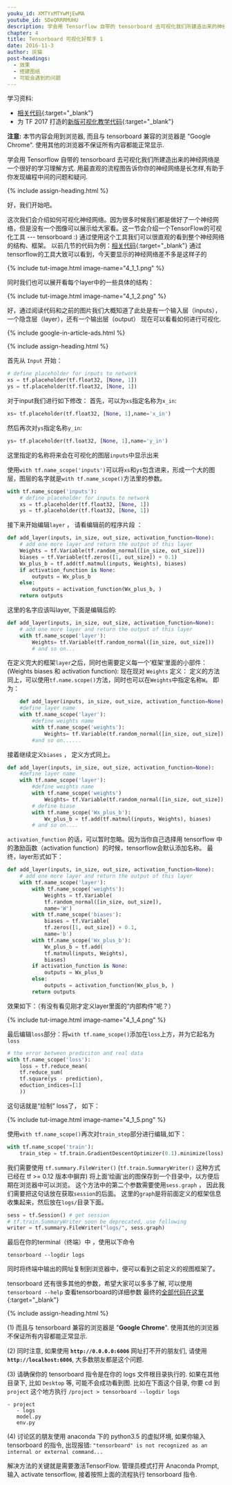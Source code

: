 ```yaml
---
youku_id: XMTYxMTYwMjEwMA
youtube_id: SDeQRRRMUHU
description: 学会用 Tensorflow 自带的 tensorboard 去可视化我们所建造出来的神经网络是一个很好的学习理解方式.用最直观的流程图告诉你你的神经网络是长怎样,有助于你发现编程中间的问题和疑问.
chapter: 4
title: Tensorboard 可视化好帮手 1
date: 2016-11-3
author: 灰猫
post-headings:
  - 效果
  - 搭建图纸
  - 可能会遇到的问题
---
```



学习资料:
  * [相关代码](https://github.com/MorvanZhou/tutorials/tree/master/tensorflowTUT/tf14_tensorboard){:target="_blank"}
  * 为 TF 2017 打造的[新版可视化教学代码](https://github.com/MorvanZhou/Tensorflow-Tutorial){:target="_blank"}

**注意:** 本节内容会用到浏览器, 而且与 tensorboard 兼容的浏览器是 "Google Chrome". 
使用其他的浏览器不保证所有内容都能正常显示.



学会用 Tensorflow 自带的 tensorboard 去可视化我们所建造出来的神经网络是一个很好的学习理解方式.
用最直观的流程图告诉你你的神经网络是长怎样,有助于你发现编程中间的问题和疑问.

{% include assign-heading.html %}


好，我们开始吧。

这次我们会介绍如何可视化神经网络。因为很多时候我们都是做好了一个神经网络，但是没有一个图像可以展示给大家看。这一节会介绍一个TensorFlow的可视化工具 --- tensorboard :)
通过使用这个工具我们可以很直观的看到整个神经网络的结构、框架。
以前几节的代码为例：[相关代码](https://github.com/MorvanZhou/tutorials/blob/master/tensorflowTUT/tf14_tensorboard/for_you_to_practice.py){:target="_blank"}
通过tensorflow的工具大致可以看到，今天要显示的神经网络差不多是这样子的

{% include tut-image.html image-name="4_1_1.png" %}

同时我们也可以展开看每个layer中的一些具体的结构：

{% include tut-image.html image-name="4_1_2.png" %}

好，通过阅读代码和之前的图片我们大概知道了此处是有一个输入层（inputs），一个隐含层（layer），还有一个输出层（output）
现在可以看看如何进行可视化.

{% include google-in-article-ads.html %}

{% include assign-heading.html %}

首先从 `Input` 开始：

```python
# define placeholder for inputs to network
xs = tf.placeholder(tf.float32, [None, 1])
ys = tf.placeholder(tf.float32, [None, 1])
```

对于input我们进行如下修改：
首先，可以为`xs`指定名称为`x_in`:

```python
xs= tf.placeholder(tf.float32, [None, 1],name='x_in')
```

然后再次对`ys`指定名称`y_in`:

```python
ys= tf.placeholder(tf.loat32, [None, 1],name='y_in')
```

这里指定的名称将来会在可视化的图层`inputs`中显示出来

使用`with tf.name_scope('inputs')`可以将`xs`和`ys`包含进来，形成一个大的图层，图层的名字就是`with tf.name_scope()`方法里的参数。

```python
with tf.name_scope('inputs'):
    # define placeholder for inputs to network
    xs = tf.placeholder(tf.float32, [None, 1])
    ys = tf.placeholder(tf.float32, [None, 1])
```

接下来开始编辑`layer` ， 请看编辑前的程序片段 ：

```python
def add_layer(inputs, in_size, out_size, activation_function=None):
    # add one more layer and return the output of this layer
    Weights = tf.Variable(tf.random_normal([in_size, out_size]))
    biases = tf.Variable(tf.zeros([1, out_size]) + 0.1)
    Wx_plus_b = tf.add(tf.matmul(inputs, Weights), biases)
    if activation_function is None:
        outputs = Wx_plus_b
    else:
        outputs = activation_function(Wx_plus_b, )
    return outputs
```

这里的名字应该叫layer, 下面是编辑后的:

```python
def add_layer(inputs, in_size, out_size, activation_function=None):
    # add one more layer and return the output of this layer
    with tf.name_scope('layer'):
        Weights= tf.Variable(tf.random_normal([in_size, out_size]))
        # and so on...
```

在定义完大的框架`layer`之后，同时也需要定义每一个’框架‘里面的小部件：(Weights biases 和 activation function):
现在现对 `Weights` 定义：
定义的方法同上，可以使用`tf.name.scope()`方法，同时也可以在`Weights`中指定名称`W`。
即为：

```python
    def add_layer(inputs, in_size, out_size, activation_function=None):
	#define layer name
    with tf.name_scope('layer'):
        #define weights name 
        with tf.name_scope('weights'):
            Weights= tf.Variable(tf.random_normal([in_size, out_size]),name='W')
        #and so on......
```

接着继续定义`biases` ， 定义方式同上。

```python
def add_layer(inputs, in_size, out_size, activation_function=None):
    #define layer name
    with tf.name_scope('layer'):
        #define weights name 
        with tf.name_scope('weights')
            Weights= tf.Variable(tf.random_normal([in_size, out_size]),name='W')
        # define biase
        with tf.name_scope('Wx_plus_b'):
            Wx_plus_b = tf.add(tf.matmul(inputs, Weights), biases)
        # and so on....
```

`activation_function` 的话，可以暂时忽略。因为当你自己选择用 tensorflow 中的激励函数（activation function）的时候，tensorflow会默认添加名称。
最终，layer形式如下：

```python
def add_layer(inputs, in_size, out_size, activation_function=None):
    # add one more layer and return the output of this layer
    with tf.name_scope('layer'):
        with tf.name_scope('weights'):
            Weights = tf.Variable(
            tf.random_normal([in_size, out_size]), 
            name='W')
        with tf.name_scope('biases'):
            biases = tf.Variable(
            tf.zeros([1, out_size]) + 0.1, 
            name='b')
        with tf.name_scope('Wx_plus_b'):
            Wx_plus_b = tf.add(
            tf.matmul(inputs, Weights), 
            biases)
        if activation_function is None:
            outputs = Wx_plus_b
        else:
            outputs = activation_function(Wx_plus_b, )
        return outputs
```

效果如下：（有没有看见刚才定义layer里面的“内部构件”呢？）

{% include tut-image.html image-name="4_1_4.png" %}

最后编辑`loss`部分：将`with tf.name_scope()`添加在`loss`上方，并为它起名为`loss`


```python
# the error between prediciton and real data
with tf.name_scope('loss'):
    loss = tf.reduce_mean(
    tf.reduce_sum(
    tf.square(ys - prediction),
    eduction_indices=[1]
    ))
```

这句话就是“绘制” loss了， 如下：

{% include tut-image.html image-name="4_1_5.png" %}

使用`with tf.name_scope()`再次对`train_step`部分进行编辑,如下：

```python
with tf.name_scope('train'):
    train_step = tf.train.GradientDescentOptimizer(0.1).minimize(loss)
```

我们需要使用 `tf.summary.FileWriter()` (`tf.train.SummaryWriter()` 这种方式已经在 tf >= 0.12 版本中摒弃) 将上面‘绘画’出的图保存到一个目录中，以方便后期在浏览器中可以浏览。
这个方法中的第二个参数需要使用`sess.graph` ， 因此我们需要把这句话放在获取`session`的后面。
这里的`graph`是将前面定义的框架信息收集起来，然后放在`logs/`目录下面。

```python
sess = tf.Session() # get session
# tf.train.SummaryWriter soon be deprecated, use following
writer = tf.summary.FileWriter("logs/", sess.graph)
```

最后在你的terminal（终端）中  ，使用以下命令

```shell
tensorboard --logdir logs
```

同时将终端中输出的网址复制到浏览器中，便可以看到之前定义的视图框架了。

tensorboard 还有很多其他的参数，希望大家可以多多了解,
可以使用 `tensorboard --help` 查看tensorboard的详细参数
最终的[全部代码在这里](https://github.com/MorvanZhou/tutorials/blob/master/tensorflowTUT/tf14_tensorboard/full_code.py){:target="_blank"}

{% include assign-heading.html %}

(1) 而且与 tensorboard 兼容的浏览器是 "**Google Chrome**".
使用其他的浏览器不保证所有内容都能正常显示.

(2) 同时注意, 如果使用 **`http://0.0.0.0:6006`** 网址打不开的朋友们,
请使用 **`http://localhost:6006`**, 大多数朋友都是这个问题.

(3) 请确保你的 tensorboard 指令是在你的 logs 文件根目录执行的. 如果在其他目录下, 比如 `Desktop` 等, 可能不会成功看到图.
比如在下面这个目录, 你要 cd 到 `project` 这个地方执行 `/project > tensorboard --logdir logs`

```
- project
   - logs
   model.py
   env.py
```

(4) 讨论区的朋友使用 anaconda 下的 python3.5 的虚拟环境, 如果你输入 tensorboard 的指令, 出现报错:
`"tensorboard" is not recognized as an internal or external command...`

解决方法的关键就是需要激活TensorFlow. 管理员模式打开 Anaconda Prompt, 输入 activate tensorflow, 接着按照上面的流程执行 tensorboard 指令.


